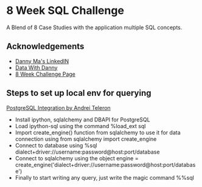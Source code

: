
# 8 Week SQL Challenge

A Blend of 8 Case Studies with the application multiple SQL concepts.


## Acknowledgements

 - [Danny Ma's LinkedIN](https://www.linkedin.com/in/datawithdanny/)
 - [Data With Danny](https://www.linkedin.com/company/datawithdanny/)
 - [8 Week Challenge Page](https://8weeksqlchallenge.com/)


## Steps to set up local env for querying

[PostgreSQL Integration by Andrei Teleron](https://medium.com/analytics-vidhya/postgresql-integration-with-jupyter-notebook-deb97579a38d)

- Install ipython, sqlalchemy and DBAPI for PostgreSQL
- Load ipython-sql using the command %load_ext sql
- Import create_engine() function from sqlalchemy to use it for data connection using from sqlalchemy import create_engine
- Connect to database using %sql dialect+driver://username:password@host:port/database
- Connect to sqlalchemy using the object engine = create_engine('dialect+driver://username:password@host:port/database')
- Finally to start writing any query, just write the magic command %%sql

